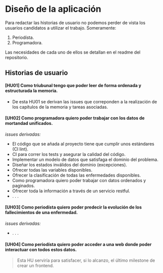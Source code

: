 # Diseño de la aplicación

Para redactar las historias de usuario no podemos perder de vista los usuarios candidatos a utilizar el trabajo. Someramente:
1. Periodísta.
2. Programadora.

Las necesidades de cada uno de ellos se detallan en el readme del repositorio.

## Historias de usuario
#### [HU01] Como triubunal tengo que poder leer de forma ordenada y estructurada la memoria.
- De esta HU01 se derivan las issues que correponden a la realización de los capítulos de la memoria y tareas asociadas.

#### [UH02] Como programadora quiero poder trabajar con los datos de mortandad unificados.
_issues derivadas:_
- El código que se añada al proyecto tiene que cumplir unos estándares (CI lint).
- CI para correr los tests y asegurar la calidad del código.
- Implementar un modelo de datos que satisfaga el dominio del problema.
- Diseñar los estados inválidos del dominio (excepciones).
- Ofrecer todas las variables disponibles.
- Ofrecer la clasificación de todas las enfermedades disponibles.
- Como programadora quiero poder trabajar con datos ordenados y paginados.
- Ofrecer toda la información a través de un servicio restful.
- . . .


#### [UH03] Como periodísta quiero poder predecir la evolución de los fallecimientos de una enfermedad.
_issues derivadas:_
- . . .

#### [UH04] Como periodísta quiero poder acceder a una web donde poder interactuar con todos estos datos.
> Esta HU serviría para satisfacer, si lo alcanzo, el último milestone de crear un frontend.
